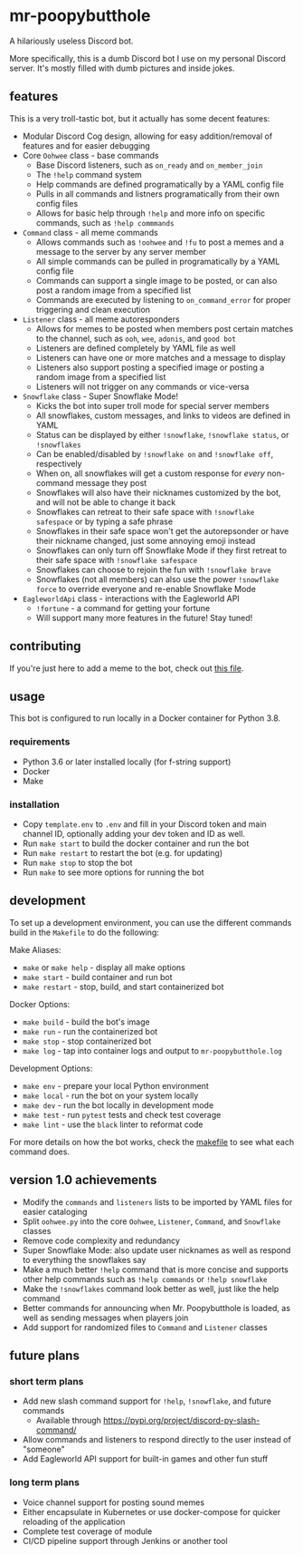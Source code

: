 # mr-poopybutthole

A hilariously useless Discord bot.

More specifically, this is a dumb Discord bot I use on my personal Discord server. It's mostly filled with dumb pictures and inside jokes.

## features

This is a very troll-tastic bot, but it actually has some decent features:

- Modular Discord Cog design, allowing for easy addition/removal of features and for easier debugging
- Core `Oohwee` class - base commands
  - Base Discord listeners, such as `on_ready` and `on_member_join`
  - The `!help` command system
  - Help commands are defined programatically by a YAML config file
  - Pulls in all commands and listners programatically from their own config files
  - Allows for basic help through `!help` and more info on specific commands, such as `!help commmands`
- `Command` class - all meme commands
  - Allows commands such as `!oohwee` and `!fu` to post a memes and a message to the server by any server member
  - All simple commands can be pulled in programatically by a YAML config file
  - Commands can support a single image to be posted, or can also post a random image from a specified list
  - Commands are executed by listening to `on_command_error` for proper triggering and clean execution
- `Listener` class - all meme autoresponders
  - Allows for memes to be posted when members post certain matches to the channel, such as `ooh`, `wee`, `adonis`, and `good bot`
  - Listeners are defined completely by YAML file as well
  - Listeners can have one or more matches and a message to display
  - Listeners also support posting a specified image or posting a random image from a specified list
  - Listeners will not trigger on any commands or vice-versa
- `Snowflake` class - Super Snowflake Mode!
  - Kicks the bot into super troll mode for special server members
  - All snowflakes, custom messages, and links to videos are defined in YAML
  - Status can be displayed by either `!snowflake`, `!snowflake status`, or `!snowflakes`
  - Can be enabled/disabled by `!snowflake on` and `!snowflake off`, respectively
  - When on, all snowflakes will get a custom response for _every_ non-command message they post
  - Snowflakes will also have their nicknames customized by the bot, and will not be able to change it back
  - Snowflakes can retreat to their safe space with `!snowflake safespace` or by typing a safe phrase
  - Snowflakes in their safe space won't get the autorepsonder or have their nickname changed, just some annoying emoji instead
  - Snowflakes can only turn off Snowflake Mode if they first retreat to their safe space with `!snowflake safespace`
  - Snowflakes can choose to rejoin the fun with `!snowflake brave`
  - Snowflakes (not all members) can also use the power `!snowflake force` to override everyone and re-enable Snowflake Mode
- `EagleworldApi` class - interactions with the Eagleworld API
  - `!fortune` - a command for getting your fortune
  - Will support many more features in the future! Stay tuned!

## contributing

If you're just here to add a meme to the bot, check out [this file](CONTRIBUTING.md).

## usage

This bot is configured to run locally in a Docker container for Python 3.8.

### requirements

- Python 3.6 or later installed locally (for f-string support)
- Docker
- Make

### installation

- Copy `template.env` to `.env` and fill in your Discord token and main channel ID, optionally adding your dev token and ID as well.
- Run `make start` to build the docker container and run the bot
- Run `make restart` to restart the bot (e.g. for updating)
- Run `make stop` to stop the bot
- Run `make` to see more options for running the bot

## development

To set up a development environment, you can use the different commands build in the `Makefile` to do the following:

Make Aliases:

- `make` or `make help` - display all make options
- `make start` - build container and run bot
- `make restart` - stop, build, and start containerized bot

Docker Options:

- `make build` - build the bot's image
- `make run` - run the containerized bot
- `make stop` - stop containerized bot
- `make log` - tap into container logs and output to `mr-poopybutthole.log`

Development Options:

- `make env` - prepare your local Python environment
- `make local` - run the bot on your system locally
- `make dev` - run the bot locally in development mode
- `make test` - run `pytest` tests and check test coverage
- `make lint` - use the `black` linter to reformat code

For more details on how the bot works, check the [makefile](Makefile) to see what each command does.

## version 1.0 achievements

- Modify the `commands` and `listeners` lists to be imported by YAML files for easier cataloging
- Split `oohwee.py` into the core `Oohwee`, `Listener`, `Command`, and `Snowflake` classes
- Remove code complexity and redundancy
- Super Snowflake Mode: also update user nicknames as well as respond to everything the snowflakes say
- Make a much better `!help` command that is more concise and supports other help commands such as `!help commands` or `!help snowflake`
- Make the `!snowflakes` command look better as well, just like the help command
- Better commands for announcing when Mr. Poopybutthole is loaded, as well as sending messages when players join
- Add support for randomized files to `Command` and `Listener` classes

## future plans

### short term plans

- Add new slash command support for `!help`, `!snowflake`, and future commands
  - Available through <https://pypi.org/project/discord-py-slash-command/>
- Allow commands and listeners to respond directly to the user instead of "someone"
- Add Eagleworld API support for built-in games and other fun stuff

### long term plans

- Voice channel support for posting sound memes
- Either encapsulate in Kubernetes or use docker-compose for quicker reloading of the application
- Complete test coverage of module
- CI/CD pipeline support through Jenkins or another tool
